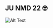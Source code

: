 ## JU NMD 22 🤓

![Alt Text](https://media.giphy.com/media/ule4vhcY1xEKQ/giphy.gif?cid=ecf05e47mg43omd7l1sanmr1903n0fudioxscfu0dqbqe5s7&ep=v1_gifs_related&rid=giphy.gif&ct=g)

